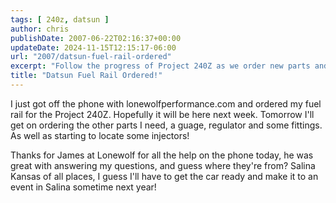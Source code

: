 ```yaml
---
tags: [ 240z, datsun ]
author: chris
publishDate: 2007-06-22T02:16:37+00:00
updateDate: 2024-11-15T12:15:17-06:00
url: "2007/datsun-fuel-rail-ordered"
excerpt: "Follow the progress of Project 240Z as we order new parts and get expert advice from lonewolfperformance.com."
title: "Datsun Fuel Rail Ordered!"
---
```


I just got off the phone with lonewolfperformance.com and ordered my fuel rail for the Project 240Z. Hopefully it will be here next week. Tomorrow I'll get on ordering the other parts I need, a guage, regulator and some fittings. As well as starting to locate some injectors!

Thanks for James at Lonewolf for all the help on the phone today, he was great with answering my questions, and guess where they're from? Salina Kansas of all places, I guess I'll have to get the car ready and make it to an event in Salina sometime next year!
